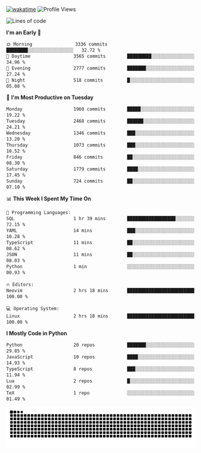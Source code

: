 [![wakatime](https://wakatime.com/badge/user/b920b284-3cde-4cd4-b72e-f7f22d050b16.svg)](https://wakatime.com/@b920b284-3cde-4cd4-b72e-f7f22d050b16)
![Profile Views](http://img.shields.io/badge/Profile%20Views-4586-blue)
<!--START_SECTION:waka-->
![Lines of code](https://img.shields.io/badge/From%20Hello%20World%20I%27ve%20Written-9.1%20million%20lines%20of%20code-blue)

**I'm an Early 🐤** 

```text
🌞 Morning                3336 commits        ████████░░░░░░░░░░░░░░░░░   32.72 % 
🌆 Daytime                3565 commits        █████████░░░░░░░░░░░░░░░░   34.96 % 
🌃 Evening                2777 commits        ███████░░░░░░░░░░░░░░░░░░   27.24 % 
🌙 Night                  518 commits         █░░░░░░░░░░░░░░░░░░░░░░░░   05.08 % 
```
📅 **I'm Most Productive on Tuesday** 

```text
Monday                   1960 commits        █████░░░░░░░░░░░░░░░░░░░░   19.22 % 
Tuesday                  2468 commits        ██████░░░░░░░░░░░░░░░░░░░   24.21 % 
Wednesday                1346 commits        ███░░░░░░░░░░░░░░░░░░░░░░   13.20 % 
Thursday                 1073 commits        ███░░░░░░░░░░░░░░░░░░░░░░   10.52 % 
Friday                   846 commits         ██░░░░░░░░░░░░░░░░░░░░░░░   08.30 % 
Saturday                 1779 commits        ████░░░░░░░░░░░░░░░░░░░░░   17.45 % 
Sunday                   724 commits         ██░░░░░░░░░░░░░░░░░░░░░░░   07.10 % 
```


📊 **This Week I Spent My Time On** 

```text
💬 Programming Languages: 
SQL                      1 hr 39 mins        ██████████████████░░░░░░░   72.15 % 
YAML                     14 mins             ███░░░░░░░░░░░░░░░░░░░░░░   10.28 % 
TypeScript               11 mins             ██░░░░░░░░░░░░░░░░░░░░░░░   08.62 % 
JSON                     11 mins             ██░░░░░░░░░░░░░░░░░░░░░░░   08.03 % 
Python                   1 min               ░░░░░░░░░░░░░░░░░░░░░░░░░   00.93 % 

🔥 Editors: 
Neovim                   2 hrs 18 mins       █████████████████████████   100.00 % 

💻 Operating System: 
Linux                    2 hrs 18 mins       █████████████████████████   100.00 % 
```

**I Mostly Code in Python** 

```text
Python                   20 repos            ███████░░░░░░░░░░░░░░░░░░   29.85 % 
JavaScript               10 repos            ████░░░░░░░░░░░░░░░░░░░░░   14.93 % 
TypeScript               8 repos             ███░░░░░░░░░░░░░░░░░░░░░░   11.94 % 
Lua                      2 repos             █░░░░░░░░░░░░░░░░░░░░░░░░   02.99 % 
TeX                      1 repo              ░░░░░░░░░░░░░░░░░░░░░░░░░   01.49 % 
```




<!--END_SECTION:waka-->
![Snake animation](https://raw.githubusercontent.com/timmypidashev/timmypidashev/main/commits.svg)
